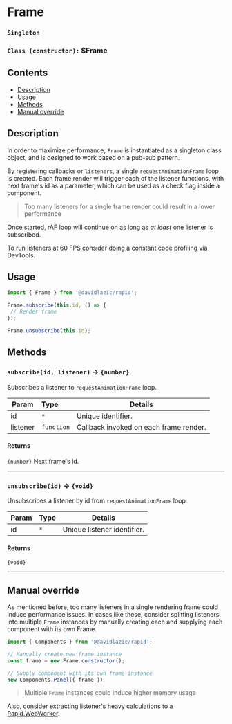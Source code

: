 # Frame
### `Singleton`
### `Class (constructor):` $Frame

## Contents

- [Description](#description)
- [Usage](#usage)
- [Methods](#methods)
- [Manual override](#manual-override)

## Description
In order to maximize performance, `Frame` is instantiated as a singleton class object, and is designed to work based on a pub-sub pattern.

By registering callbacks or `listeners`, a single `requestAnimationFrame` loop is created. Each frame render will trigger each of the listener functions, with next frame's id as a parameter, which can be used as a check flag inside a component.

> Too many listeners for a single frame render could result in a lower performance

Once started, rAF loop will continue on as long as *at least* one listener is subscribed.

To run listeners at 60 FPS consider doing a constant code profiling via DevTools.

## Usage

```js
import { Frame } from '@davidlazic/rapid';

Frame.subscribe(this.id, () => {
 // Render frame
});

Frame.unsubscribe(this.id);
```

## Methods

### `subscribe(id, listener)` &rarr; `{number}`

Subscribes a listener to `requestAnimationFrame` loop.

| Param    | Type       | Details |
| -------  |:-----------| ------- |
| id       | `*`        | Unique identifier.
| listener | `function` | Callback invoked on each frame render.

#### Returns
`{number}`  Next frame's id.

---

### `unsubscribe(id)` &rarr; `{void}`

Unsubscribes a listener by id from `requestAnimationFrame` loop.

| Param    | Type       | Details |
| -------  |:-----------| ------- |
| id       | `*`        | Unique listener identifier.

#### Returns
`{void}`

---

## Manual override

As mentioned before, too many listeners in a single rendering frame could induce performance issues. In cases like these, consider splitting listeners into multiple `Frame` instances by manually creating each and supplying each component with its own Frame.

```js
import { Components } from '@davidlazic/rapid';

// Manually create new frame instance
const frame = new Frame.constructor();

// Supply component with its own frame instance
new Components.Panel({ frame })
```

> Multiple `Frame` instances could induce higher memory usage

Also, consider extracting listener's heavy calculations to a [Rapid.WebWorker](web_worker.md).

